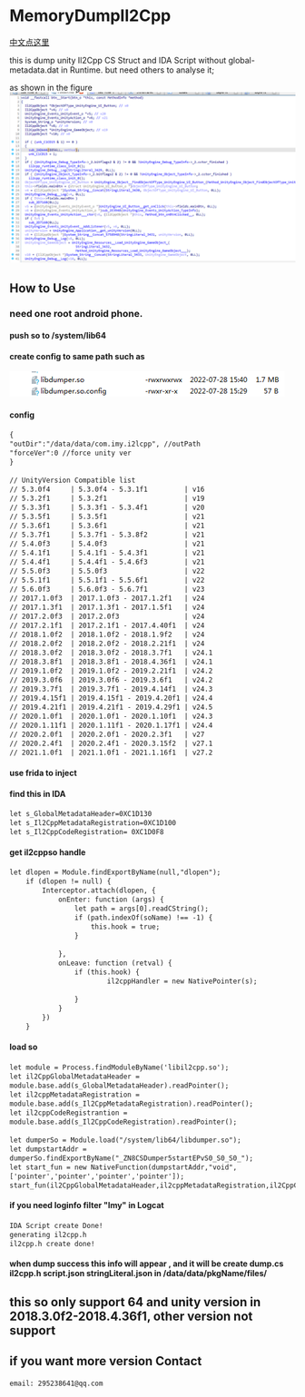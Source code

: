 # MemoryDumpIl2Cpp
[中文点这里](https://github.com/IIIImmmyyy/MemoryDumpIl2Cpp/blob/main/README_CN.md)

this is dump unity Il2Cpp  CS Struct and IDA Script without global-metadata.dat  in Runtime. but need others to analyse it;

as shown in the figure  
![image](https://github.com/IIIImmmyyy/MemoryDumpIl2Cpp/blob/main/ida.png)

## How to Use
### need  one root android phone.
#### push so to /system/lib64
#### create config to same path such as
![image](https://github.com/IIIImmmyyy/MemoryDumpIl2Cpp/blob/main/so.png)

#### config 
```
{
"outDir":"/data/data/com.imy.i2lcpp", //outPath
"forceVer":0 //force unity ver
}

// UnityVersion Compatible list
// 5.3.0f4     | 5.3.0f4 - 5.3.1f1         | v16
// 5.3.2f1     | 5.3.2f1                   | v19
// 5.3.3f1     | 5.3.3f1 - 5.3.4f1         | v20
// 5.3.5f1     | 5.3.5f1                   | v21
// 5.3.6f1     | 5.3.6f1                   | v21
// 5.3.7f1     | 5.3.7f1 - 5.3.8f2         | v21
// 5.4.0f3     | 5.4.0f3                   | v21
// 5.4.1f1     | 5.4.1f1 - 5.4.3f1         | v21
// 5.4.4f1     | 5.4.4f1 - 5.4.6f3         | v21
// 5.5.0f3     | 5.5.0f3                   | v22
// 5.5.1f1     | 5.5.1f1 - 5.5.6f1         | v22
// 5.6.0f3     | 5.6.0f3 - 5.6.7f1         | v23
// 2017.1.0f3  | 2017.1.0f3 - 2017.1.2f1   | v24
// 2017.1.3f1  | 2017.1.3f1 - 2017.1.5f1   | v24
// 2017.2.0f3  | 2017.2.0f3                | v24
// 2017.2.1f1  | 2017.2.1f1 - 2017.4.40f1  | v24
// 2018.1.0f2  | 2018.1.0f2 - 2018.1.9f2   | v24
// 2018.2.0f2  | 2018.2.0f2 - 2018.2.21f1  | v24
// 2018.3.0f2  | 2018.3.0f2 - 2018.3.7f1   | v24.1
// 2018.3.8f1  | 2018.3.8f1 - 2018.4.36f1  | v24.1
// 2019.1.0f2  | 2019.1.0f2 - 2019.2.21f1  | v24.2
// 2019.3.0f6  | 2019.3.0f6 - 2019.3.6f1   | v24.2
// 2019.3.7f1  | 2019.3.7f1 - 2019.4.14f1  | v24.3
// 2019.4.15f1 | 2019.4.15f1 - 2019.4.20f1 | v24.4
// 2019.4.21f1 | 2019.4.21f1 - 2019.4.29f1 | v24.5
// 2020.1.0f1  | 2020.1.0f1 - 2020.1.10f1  | v24.3
// 2020.1.11f1 | 2020.1.11f1 - 2020.1.17f1 | v24.4
// 2020.2.0f1  | 2020.2.0f1 - 2020.2.3f1   | v27
// 2020.2.4f1  | 2020.2.4f1 - 2020.3.15f2  | v27.1
// 2021.1.0f1  | 2021.1.0f1 - 2021.1.16f1  | v27.2
```
####  use frida to inject

####  find this in IDA
```
let s_GlobalMetadataHeader=0XC1D130
let s_Il2CppMetadataRegistration=0XC1D100
let s_Il2CppCodeRegistration= 0XC1D0F8
```
#### get il2cppso handle
```
let dlopen = Module.findExportByName(null,"dlopen");
    if (dlopen != null) {
        Interceptor.attach(dlopen, {
            onEnter: function (args) {
                let path = args[0].readCString();
                if (path.indexOf(soName) !== -1) {
                    this.hook = true;
                }
              
            },
            onLeave: function (retval) {
                if (this.hook) {
                        il2cppHandler = new NativePointer(s);

                }
            }
        })
    }
```
#### load so
```
let module = Process.findModuleByName('libil2cpp.so');
let il2CppGlobalMetadataHeader = module.base.add(s_GlobalMetadataHeader).readPointer();
let il2cppMetadataRegistration = module.base.add(s_Il2CppMetadataRegistration).readPointer();
let il2cppCodeRegistrantion = module.base.add(s_Il2CppCodeRegistration).readPointer();

let dumperSo = Module.load("/system/lib64/libdumper.so");
let dumpstartAddr = dumperSo.findExportByName("_ZN8CSDumper5startEPvS0_S0_S0_"); 
let start_fun = new NativeFunction(dumpstartAddr,"void",['pointer','pointer','pointer','pointer']);
start_fun(il2CppGlobalMetadataHeader,il2cppMetadataRegistration,il2CppCodeRegistration,il2cppHandler);
```
#### if you need loginfo  filter "Imy" in Logcat 
```
IDA Script create Done!
generating il2cpp.h
il2cpp.h create done! 
```
#### when dump success this info will appear , and it will be  create dump.cs il2cpp.h script.json stringLiteral.json in /data/data/pkgName/files/

## this so only support 64 and unity version in 2018.3.0f2-2018.4.36f1, other version not support
## if you want more version  Contact
```
email: 295238641@qq.com
```





